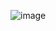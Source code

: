 ![image](https://github.com/yl-me/Notes-of-computer-graphics/blob/master/NeHe/Lesson37.Cel-Shading/Screenshot.gif)